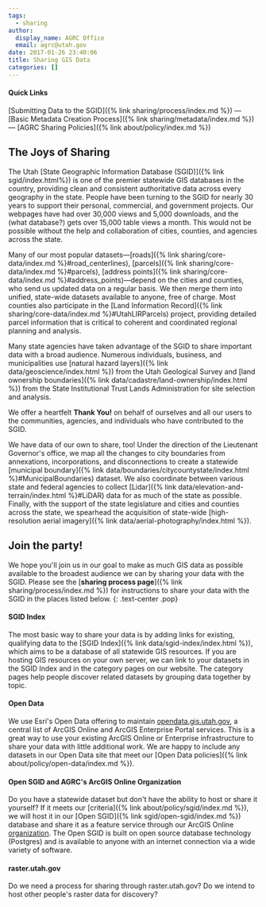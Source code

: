```yaml
---
tags:
  - sharing
author:
  display_name: AGRC Office
  email: agrc@utah.gov
date: 2017-01-26 23:40:06
title: Sharing GIS Data
categories: []
---
```


#### Quick Links

[Submitting Data to the SGID]({% link sharing/process/index.md %}) — [Basic Metadata Creation Process]({% link sharing/metadata/index.md %}) — [AGRC Sharing Policies]({% link about/policy/index.md %})

## The Joys of Sharing

The Utah [State Geographic Information Database (SGID)]({% link sgid/index.html%}) is one of the premier statewide GIS databases in the country, providing clean and consistent authoritative data across every geography in the state. People have been turning to the SGID for nearly 30 years to support their personal, commercial, and government projects. Our webpages have had over 30,000 views and 5,000 downloads, and the (what database?) gets over 15,000 table views a month. This would not be possible without the help and collaboration of cities, counties, and agencies across the state.

Many of our most popular datasets—[roads]({% link sharing/core-data/index.md %}#road_centerlines), [parcels]({% link sharing/core-data/index.md %}#parcels), [address points]({% link sharing/core-data/index.md %}#address_points)—depend on the cities and counties, who send us updated data on a regular basis. We then merge them into unified, state-wide datasets available to anyone, free of charge. Most counties also participate in the [Land Information Record]({% link sharing/core-data/index.md %}#UtahLIRParcels) project, providing detailed parcel information that is critical to coherent and coordinated regional planning and analysis.

Many state agencies have taken advantage of the SGID to share important data with a broad audience. Numerous individuals, business, and municipalities use [natural hazard layers]({% link data/geoscience/index.html %}) from the Utah Geological Survey and [land ownership boundaries]({% link data/cadastre/land-ownership/index.html %}) from the State Institutional Trust Lands Administration for site selection and analysis.

We offer a heartfelt **Thank You!** on behalf of ourselves and all our users to the communities, agencies, and individuals who have contributed to the SGID.

We have data of our own to share, too! Under the direction of the Lieutenant Governor's office, we map all the changes to city boundaries from annexations, incorporations, and disconnections to create a statewide [municipal boundary]({% link data/boundaries/citycountystate/index.html %}#MunicipalBoundaries) dataset. We also coordinate between various state and federal agencies to collect [Lidar]({% link data/elevation-and-terrain/index.html %}#LiDAR) data for as much of the state as possible. Finally, with the support of the state legislature and cities and counties across the state, we spearhead the acquisition of state-wide [high-resolution aerial imagery]({% link data/aerial-photography/index.html %}).

## Join the party!

We hope you'll join us in our goal to make as much GIS data as possible available to the broadest audience we can by sharing your data with the SGID. Please see the [**sharing process page**]({% link sharing/process/index.md %}) for instructions to share your data with the SGID in the places listed below.
{: .text-center .pop}

#### SGID Index

The most basic way to share your data is by adding links for existing, qualifying data to the [SGID Index]({% link data/sgid-index/index.html %}), which aims to be a database of all statewide GIS resources. If you are hosting GIS resources on your own server, we can link to your datasets in the SGID Index and in the category pages on our website. The category pages help people discover related datasets by grouping data together by topic.

#### Open Data

We use Esri's Open Data offering to maintain [opendata.gis.utah.gov](https://opendata.gis.utah.gov), a central list of ArcGIS Online and ArcGIS Enterprise Portal services. This is a great way to use your existing ArcGIS Online or Enterprise infrastructure to share your data with little additional work. We are happy to include any datasets in our Open Data site that meet our [Open Data policies]({% link about/policy/open-data/index.md %}).

#### Open SGID and AGRC's ArcGIS Online Organization

Do you have a statewide dataset but don't have the ability to host or share it yourself? If it meets our [criteria]({% link about/policy/sgid/index.md %}), we will host it in our [Open SGID]({% link sgid/open-sgid/index.md %}) database and share it as a feature service through our ArcGIS Online [organization](https://utah.maps.arcgis.com). The Open SGID is built on open source database technology (Postgres) and is available to anyone with an internet connection via a wide variety of software.

#### raster.utah.gov

Do we need a process for sharing through raster.utah.gov? Do we intend to host other people's raster data for discovery?
